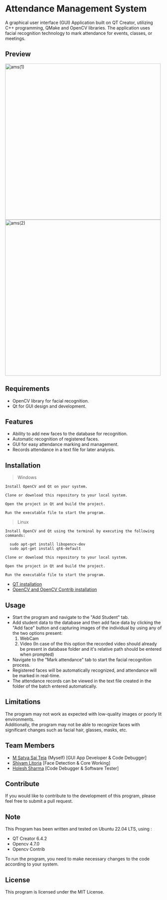 # Attendance Management System

A graphical user interface (GUI) Application built on QT Creator, utilizing C++ programming, QMake and OpenCV libraries.
The application uses facial recognition technology to mark attendance for events, classes, or meetings.  

## Preview

<img src="https://user-images.githubusercontent.com/85508314/219870048-682b438f-e9c5-40e1-9d5a-8e73c0b0da9d.jpg" width="500" alt="ams(1)">
<img src="https://user-images.githubusercontent.com/85508314/219870051-a9238672-e775-47a8-9902-46d9be5cc7c7.jpg" width="500" alt="ams(2)">

## Requirements

- OpenCV library for facial recognition.  
- Qt for GUI design and development.

## Features 

- Ability to add new faces to the database for recognition.  
- Automatic recognition of registered faces.  
- GUI for easy attendance marking and management.  
- Records attendance in a text file for later analysis.

## Installation
>Windows

    Install OpenCV and Qt on your system.
    
    Clone or download this repository to your local system.
    
    Open the project in Qt and build the project.
    
    Run the executable file to start the program.
>Linux

    Install OpenCV and Qt using the terminal by executing the following commands:
    
      sudo apt-get install libopencv-dev
      sudo apt-get install qt6-default
      
    Clone or download this repository to your local system.
    
    Open the project in Qt and build the project.
    
    Run the executable file to start the program.

- [QT installation](https://web.stanford.edu/dept/cs_edu/resources/qt/install-linux)  
- [OpenCV and OpenCV Contrib installation](https://www.skynats.com/blog/installing-opencv-on-ubuntu-20-04/#)
    
## Usage    
    
- Start the program and navigate to the "Add Student" tab.  
- Add student data to the database and then add face data by clicking the "Add face" button and capturing images of the individual by using any of the two options present:  
    1) WebCam  
    2) Video (In case of the this option the recorded video should already be present in database folder and it's relative path should be entered when prompted)  
- Navigate to the "Mark attendance" tab to start the facial recognition process.  
- Registered faces will be automatically recognized, and attendance will be marked in real-time.  
- The attendance records can be viewed in the text file created in the folder of the batch entered automatically.

## Limitations 

The program may not work as expected with low-quality images or poorly lit environments.  
Additionally, the program may not be able to recognize faces with significant changes such as facial hair, glasses, masks, etc.

## Team Members

- [M Satya Sai Teja](https://github.com/imsatyasaiteja) (Myself) [GUI App Developer & Code Debugger]
- [Shivam Litoria](https://github.com/Litoriashiv) [Face Detection & Core Working]
- [Holesh Sharma](https://github.com/holesh01) [Code Debugger & Software Tester]

## Contribute

If you would like to contribute to the development of this program, please feel free to submit a pull request.

## Note 

This Program has been written and tested on Ubuntu 22.04 LTS, using :  
- QT Creator 6.4.2  
- Opencv 4.7.0  
- Opencv Contrib 

To run the program, you need to make necessary changes to the code according to your system.

## License

This program is licensed under the MIT License.
